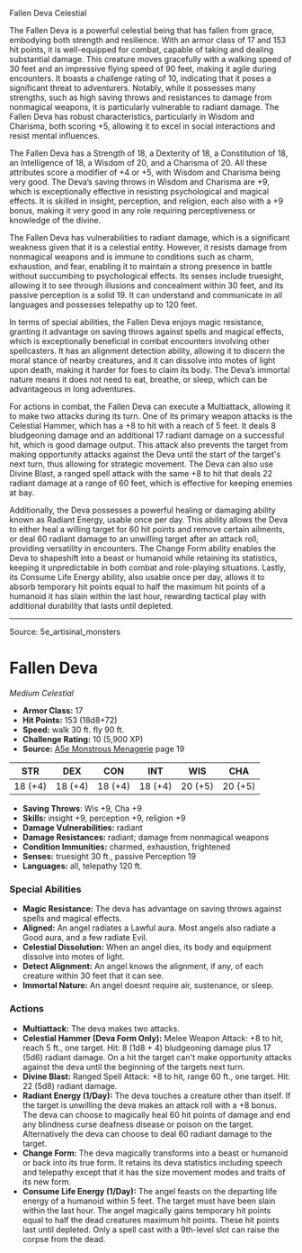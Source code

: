 <MonsterName/>Fallen Deva</MonsterName>
<CreatureType/>Celestial</CreatureType>

<summary>The Fallen Deva is a powerful celestial being that has fallen from grace, embodying both strength and resilience. With an armor class of 17 and 153 hit points, it is well-equipped for combat, capable of taking and dealing substantial damage. This creature moves gracefully with a walking speed of 30 feet and an impressive flying speed of 90 feet, making it agile during encounters. It boasts a challenge rating of 10, indicating that it poses a significant threat to adventurers. Notably, while it possesses many strengths, such as high saving throws and resistances to damage from nonmagical weapons, it is particularly vulnerable to radiant damage. The Fallen Deva has robust characteristics, particularly in Wisdom and Charisma, both scoring +5, allowing it to excel in social interactions and resist mental influences.</summary>

<detail>

The Fallen Deva has a Strength of 18, a Dexterity of 18, a Constitution of 18, an Intelligence of 18, a Wisdom of 20, and a Charisma of 20. All these attributes score a modifier of +4 or +5, with Wisdom and Charisma being very good. The Deva’s saving throws in Wisdom and Charisma are +9, which is exceptionally effective in resisting psychological and magical effects. It is skilled in insight, perception, and religion, each also with a +9 bonus, making it very good in any role requiring perceptiveness or knowledge of the divine.

The Fallen Deva has vulnerabilities to radiant damage, which is a significant weakness given that it is a celestial entity. However, it resists damage from nonmagical weapons and is immune to conditions such as charm, exhaustion, and fear, enabling it to maintain a strong presence in battle without succumbing to psychological effects. Its senses include truesight, allowing it to see through illusions and concealment within 30 feet, and its passive perception is a solid 19. It can understand and communicate in all languages and possesses telepathy up to 120 feet.

In terms of special abilities, the Fallen Deva enjoys magic resistance, granting it advantage on saving throws against spells and magical effects, which is exceptionally beneficial in combat encounters involving other spellcasters. It has an alignment detection ability, allowing it to discern the moral stance of nearby creatures, and it can dissolve into motes of light upon death, making it harder for foes to claim its body. The Deva’s immortal nature means it does not need to eat, breathe, or sleep, which can be advantageous in long adventures.

For actions in combat, the Fallen Deva can execute a Multiattack, allowing it to make two attacks during its turn. One of its primary weapon attacks is the Celestial Hammer, which has a +8 to hit with a reach of 5 feet. It deals 8 bludgeoning damage and an additional 17 radiant damage on a successful hit, which is good damage output. This attack also prevents the target from making opportunity attacks against the Deva until the start of the target's next turn, thus allowing for strategic movement. The Deva can also use Divine Blast, a ranged spell attack with the same +8 to hit that deals 22 radiant damage at a range of 60 feet, which is effective for keeping enemies at bay.

Additionally, the Deva possesses a powerful healing or damaging ability known as Radiant Energy, usable once per day. This ability allows the Deva to either heal a willing target for 60 hit points and remove certain ailments, or deal 60 radiant damage to an unwilling target after an attack roll, providing versatility in encounters. The Change Form ability enables the Deva to shapeshift into a beast or humanoid while retaining its statistics, keeping it unpredictable in both combat and role-playing situations. Lastly, its Consume Life Energy ability, also usable once per day, allows it to absorb temporary hit points equal to half the maximum hit points of a humanoid it has slain within the last hour, rewarding tactical play with additional durability that lasts until depleted.</detail>



---

Source: 5e_artisinal_monsters

# Fallen Deva

*Medium* *Celestial*

- **Armor Class:** 17
- **Hit Points:** 153 (18d8+72)
- **Speed:** walk 30 ft. fly 90 ft.
- **Challenge Rating:** 10 (5,900 XP)
- **Source:** [A5e Monstrous Menagerie](https://enpublishingrpg.com/products/level-up-monstrous-menagerie-a5e) page 19

| STR | DEX | CON | INT | WIS | CHA |
| --- | --- | --- | --- | --- | --- |
| 18 (+4) | 18 (+4) | 18 (+4) | 18 (+4) | 20 (+5) | 20 (+5) |

- **Saving Throws**: Wis +9, Cha +9
- **Skills:** insight +9, perception +9, religion +9
- **Damage Vulnerabilities:** radiant
- **Damage Resistances:** radiant; damage from nonmagical weapons
- **Condition Immunities:** charmed, exhaustion, frightened
- **Senses:** truesight 30 ft., passive Perception 19
- **Languages:** all, telepathy 120 ft.

### Special Abilities

- **Magic Resistance:** The deva has advantage on saving throws against spells and magical effects.
- **Aligned:** An angel radiates a Lawful aura. Most angels also radiate a Good aura, and a few radiate Evil.
- **Celestial Dissolution:** When an angel dies, its body and equipment dissolve into motes of light.
- **Detect Alignment:** An angel knows the alignment, if any, of each creature within 30 feet that it can see.
- **Immortal Nature:** An angel doesnt require air, sustenance, or sleep.

### Actions

- **Multiattack:** The deva makes two attacks.
- **Celestial Hammer (Deva Form Only):** Melee Weapon Attack: +8 to hit, reach 5 ft., one target. Hit: 8 (1d8 + 4) bludgeoning damage plus 17 (5d6) radiant damage. On a hit  the target can't make opportunity attacks against the deva until the beginning of the targets next turn.
- **Divine Blast:** Ranged Spell Attack: +8 to hit, range 60 ft., one target. Hit: 22 (5d8) radiant damage.
- **Radiant Energy (1/Day):** The deva touches a creature other than itself. If the target is unwilling  the deva makes an attack roll with a +8 bonus. The deva can choose to magically heal 60 hit points of damage and end any blindness  curse  deafness  disease  or poison on the target. Alternatively  the deva can choose to deal 60 radiant damage to the target.
- **Change Form:** The deva magically transforms into a beast or humanoid or back into its true form. It retains its deva statistics  including speech and telepathy  except that it has the size  movement modes  and traits of its new form.
- **Consume Life Energy (1/Day):** The angel feasts on the departing life energy of a humanoid within 5 feet. The target must have been slain within the last hour. The angel magically gains temporary hit points equal to half the dead creatures maximum hit points. These hit points last until depleted. Only a spell cast with a 9th-level slot can raise the corpse from the dead.




